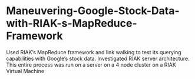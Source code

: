 # Maneuvering-Google-Stock-Data-with-RIAK-s-MapReduce-Framework
Used RIAK’s MapReduce framework and link walking to test its querying capabilities with Google’s stock data. Investigated RIAK server architecture. This entire process was run on a server on a 4 node cluster on a RIAK Virtual Machine 
